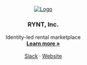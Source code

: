 <!-- PROJECT LOGO -->
<p align="center">
  <a href="https://github.com/calcom/cal.com">
    <img src="https://avatars.githubusercontent.com/u/93799423?s=200&v=4" alt="Logo">
  </a>

  <h3 align="center">RYNT, Inc.</h3>

  <p align="center">
    Identity-led rental marketplace
    <br />
    <a href="https://rynt.app"><strong>Learn more »</strong></a>
    <br />
    <br />
    <a href="https://rynt.app/slack">Slack</a>
    ·
    <a href="https://rynt.app">Website</a>
  </p>
</p>
